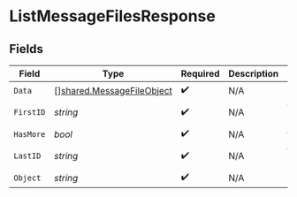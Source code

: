 # ListMessageFilesResponse


## Fields

| Field                                                                  | Type                                                                   | Required                                                               | Description                                                            | Example                                                                |
| ---------------------------------------------------------------------- | ---------------------------------------------------------------------- | ---------------------------------------------------------------------- | ---------------------------------------------------------------------- | ---------------------------------------------------------------------- |
| `Data`                                                                 | [][shared.MessageFileObject](../../models/shared/messagefileobject.md) | :heavy_check_mark:                                                     | N/A                                                                    |                                                                        |
| `FirstID`                                                              | *string*                                                               | :heavy_check_mark:                                                     | N/A                                                                    | file-hLBK7PXBv5Lr2NQT7KLY0ag1                                          |
| `HasMore`                                                              | *bool*                                                                 | :heavy_check_mark:                                                     | N/A                                                                    | false                                                                  |
| `LastID`                                                               | *string*                                                               | :heavy_check_mark:                                                     | N/A                                                                    | file-QLoItBbqwyAJEzlTy4y9kOMM                                          |
| `Object`                                                               | *string*                                                               | :heavy_check_mark:                                                     | N/A                                                                    | list                                                                   |